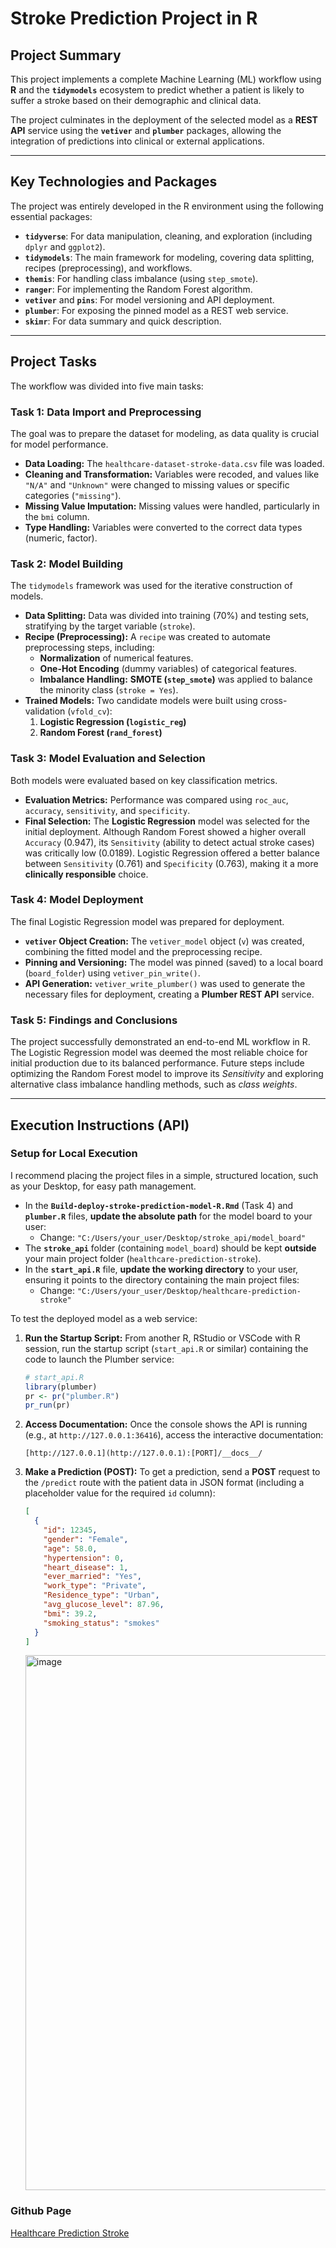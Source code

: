 # Stroke Prediction Project in R

## Project Summary

This project implements a complete Machine Learning (ML) workflow using **R** and the **`tidymodels`** ecosystem to predict whether a patient is likely to suffer a stroke based on their demographic and clinical data.

The project culminates in the deployment of the selected model as a **REST API** service using the **`vetiver`** and **`plumber`** packages, allowing the integration of predictions into clinical or external applications.

---

## Key Technologies and Packages

The project was entirely developed in the R environment using the following essential packages:

* **`tidyverse`**: For data manipulation, cleaning, and exploration (including `dplyr` and `ggplot2`).
* **`tidymodels`**: The main framework for modeling, covering data splitting, recipes (preprocessing), and workflows.
* **`themis`**: For handling class imbalance (using `step_smote`).
* **`ranger`**: For implementing the Random Forest algorithm.
* **`vetiver`** and **`pins`**: For model versioning and API deployment.
* **`plumber`**: For exposing the pinned model as a REST web service.
* **`skimr`**: For data summary and quick description.

---

## Project Tasks

The workflow was divided into five main tasks:

### Task 1: Data Import and Preprocessing

The goal was to prepare the dataset for modeling, as data quality is crucial for model performance.

* **Data Loading:** The `healthcare-dataset-stroke-data.csv` file was loaded.
* **Cleaning and Transformation:** Variables were recoded, and values like `"N/A"` and `"Unknown"` were changed to missing values or specific categories (`"missing"`).
* **Missing Value Imputation:** Missing values were handled, particularly in the `bmi` column.
* **Type Handling:** Variables were converted to the correct data types (numeric, factor).

### Task 2: Model Building

The `tidymodels` framework was used for the iterative construction of models.

* **Data Splitting:** Data was divided into training (70%) and testing sets, stratifying by the target variable (`stroke`).
* **Recipe (Preprocessing):** A `recipe` was created to automate preprocessing steps, including:
    * **Normalization** of numerical features.
    * **One-Hot Encoding** (dummy variables) of categorical features.
    * **Imbalance Handling:** **SMOTE (`step_smote`)** was applied to balance the minority class (`stroke = Yes`).
* **Trained Models:** Two candidate models were built using cross-validation (`vfold_cv`):
    1.  **Logistic Regression (`logistic_reg`)**
    2.  **Random Forest (`rand_forest`)**

### Task 3: Model Evaluation and Selection

Both models were evaluated based on key classification metrics.

* **Evaluation Metrics:** Performance was compared using `roc_auc`, `accuracy`, `sensitivity`, and `specificity`.
* **Final Selection:** The **Logistic Regression** model was selected for the initial deployment. Although Random Forest showed a higher overall `Accuracy` (0.947), its `Sensitivity` (ability to detect actual stroke cases) was critically low (0.0189). Logistic Regression offered a better balance between `Sensitivity` (0.761) and `Specificity` (0.763), making it a more **clinically responsible** choice.

### Task 4: Model Deployment

The final Logistic Regression model was prepared for deployment.

* **`vetiver` Object Creation:** The `vetiver_model` object (`v`) was created, combining the fitted model and the preprocessing recipe.
* **Pinning and Versioning:** The model was pinned (saved) to a local board (`board_folder`) using `vetiver_pin_write()`.
* **API Generation:** `vetiver_write_plumber()` was used to generate the necessary files for deployment, creating a **Plumber REST API** service.

### Task 5: Findings and Conclusions

The project successfully demonstrated an end-to-end ML workflow in R. The Logistic Regression model was deemed the most reliable choice for initial production due to its balanced performance. Future steps include optimizing the Random Forest model to improve its *Sensitivity* and exploring alternative class imbalance handling methods, such as *class weights*.

---

## Execution Instructions (API)

### Setup for Local Execution

I recommend placing the project files in a simple, structured location, such as your Desktop, for easy path management.

* In the **`Build-deploy-stroke-prediction-model-R.Rmd`** (Task 4) and **`plumber.R`** files, **update the absolute path** for the model board to your user:
    * Change: `"C:/Users/your_user/Desktop/stroke_api/model_board"`
* The **`stroke_api`** folder (containing `model_board`) should be kept **outside** your main project folder (`healthcare-prediction-stroke`).
* In the **`start_api.R`** file, **update the working directory** to your user, ensuring it points to the directory containing the main project files:
    * Change: `"C:/Users/your_user/Desktop/healthcare-prediction-stroke"`

To test the deployed model as a web service:

1.  **Run the Startup Script:** From another R, RStudio or VSCode with R session, run the startup script (`start_api.R` or similar) containing the code to launch the Plumber service:
    ```r
    # start_api.R
    library(plumber)
    pr <- pr("plumber.R")
    pr_run(pr)
    ```
2.  **Access Documentation:** Once the console shows the API is running (e.g., at `http://127.0.0.1:36416`), access the interactive documentation:
    ```
    [http://127.0.0.1](http://127.0.0.1):[PORT]/__docs__/
    ```
3.  **Make a Prediction (POST):** To get a prediction, send a **POST** request to the `/predict` route with the patient data in JSON format (including a placeholder value for the required `id` column):

    ```json
    [
      {
        "id": 12345,
        "gender": "Female",
        "age": 58.0,
        "hypertension": 0,
        "heart_disease": 1,
        "ever_married": "Yes",
        "work_type": "Private",
        "Residence_type": "Urban",
        "avg_glucose_level": 87.96,
        "bmi": 39.2,
        "smoking_status": "smokes"
      }
    ]
    ```
    <img width="963" height="856" alt="image" src="https://github.com/user-attachments/assets/89c9ddbe-abca-4eb1-8e62-84941b0b3b59" />
### Github Page
[Healthcare Prediction Stroke](https://kxtss.github.io/healthcare-prediction-stroke/Build-deploy-stroke-prediction-model-R.html)
